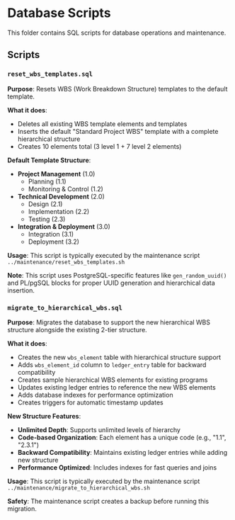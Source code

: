 # Database Scripts

This folder contains SQL scripts for database operations and maintenance.

## Scripts

### `reset_wbs_templates.sql`

**Purpose**: Resets WBS (Work Breakdown Structure) templates to the default template.

**What it does**:
- Deletes all existing WBS template elements and templates
- Inserts the default "Standard Project WBS" template with a complete hierarchical structure
- Creates 10 elements total (3 level 1 + 7 level 2 elements)

**Default Template Structure**:
- **Project Management** (1.0)
  - Planning (1.1)
  - Monitoring & Control (1.2)
- **Technical Development** (2.0)
  - Design (2.1)
  - Implementation (2.2)
  - Testing (2.3)
- **Integration & Deployment** (3.0)
  - Integration (3.1)
  - Deployment (3.2)

**Usage**: This script is typically executed by the maintenance script `../maintenance/reset_wbs_templates.sh`

**Note**: This script uses PostgreSQL-specific features like `gen_random_uuid()` and PL/pgSQL blocks for proper UUID generation and hierarchical data insertion.

### `migrate_to_hierarchical_wbs.sql`

**Purpose**: Migrates the database to support the new hierarchical WBS structure alongside the existing 2-tier structure.

**What it does**:
- Creates the new `wbs_element` table with hierarchical structure support
- Adds `wbs_element_id` column to `ledger_entry` table for backward compatibility
- Creates sample hierarchical WBS elements for existing programs
- Updates existing ledger entries to reference the new WBS elements
- Adds database indexes for performance optimization
- Creates triggers for automatic timestamp updates

**New Structure Features**:
- **Unlimited Depth**: Supports unlimited levels of hierarchy
- **Code-based Organization**: Each element has a unique code (e.g., "1.1", "2.3.1")
- **Backward Compatibility**: Maintains existing ledger entries while adding new structure
- **Performance Optimized**: Includes indexes for fast queries and joins

**Usage**: This script is typically executed by the maintenance script `../maintenance/migrate_to_hierarchical_wbs.sh`

**Safety**: The maintenance script creates a backup before running this migration.
